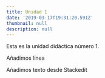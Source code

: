 ```yaml
---
title: Unidad 1
date: '2019-03-17T19:31:20.591Z'
thumbnail: null
description: null
---
```

Esta es la unidad didáctica número 1.

Añadimos línea

Añadimos texto desde Stackedit
<!--stackedit_data:
eyJoaXN0b3J5IjpbMTU4NzA5NzU4NV19
-->
